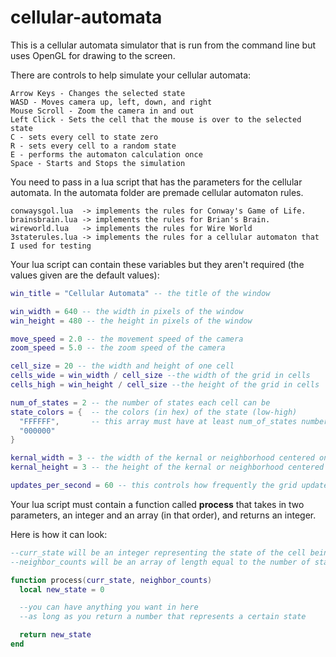 # cellular-automata

This is a cellular automata simulator that is run from the command line but uses OpenGL for drawing to the screen.

There are controls to help simulate your cellular automata:
```
Arrow Keys - Changes the selected state
WASD - Moves camera up, left, down, and right
Mouse Scroll - Zoom the camera in and out
Left Click - Sets the cell that the mouse is over to the selected state
C - sets every cell to state zero
R - sets every cell to a random state
E - performs the automaton calculation once
Space - Starts and Stops the simulation
```

You need to pass in a lua script that has the parameters for the cellular automata. In the automata folder are premade cellular automaton rules.
```
conwaysgol.lua  -> implements the rules for Conway's Game of Life.
brainsbrain.lua -> implements the rules for Brian's Brain.
wireworld.lua   -> implements the rules for Wire World
3staterules.lua -> implements the rules for a cellular automaton that I used for testing
```

Your lua script can contain these variables but they aren't required (the values given are the default values):
```lua
win_title = "Cellular Automata" -- the title of the window

win_width = 640 -- the width in pixels of the window
win_height = 480 -- the height in pixels of the window

move_speed = 2.0 -- the movement speed of the camera
zoom_speed = 5.0 -- the zoom speed of the camera

cell_size = 20 -- the width and height of one cell
cells_wide = win_width / cell_size --the width of the grid in cells
cells_high = win_height / cell_size --the height of the grid in cells

num_of_states = 2 -- the number of states each cell can be
state_colors = {  -- the colors (in hex) of the state (low-high)
  "FFFFFF",       -- this array must have at least num_of_states number of elements
  "000000"
}

kernal_width = 3 -- the width of the kernal or neighborhood centered on the current cell
kernal_height = 3 -- the height of the kernal or neighborhood centered on the current cell

updates_per_second = 60 -- this controls how frequently the grid updates
```
Your lua script must contain a function called **process** that takes in two parameters, an integer and an array (in that order), and returns an integer.

Here is how it can look:
```lua
--curr_state will be an integer representing the state of the cell being processed
--neighbor_counts will be an array of length equal to the number of states and each index will contain the number of neighbors of the current cell that have that state

function process(curr_state, neighbor_counts)
  local new_state = 0

  --you can have anything you want in here
  --as long as you return a number that represents a certain state

  return new_state
end
```
